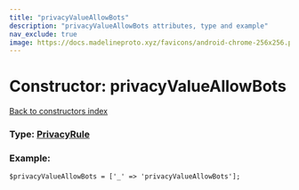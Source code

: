```yaml
---
title: "privacyValueAllowBots"
description: "privacyValueAllowBots attributes, type and example"
nav_exclude: true
image: https://docs.madelineproto.xyz/favicons/android-chrome-256x256.png
---
```

# Constructor: privacyValueAllowBots  
[Back to constructors index](/API_docs/constructors/index.html)






### Type: [PrivacyRule](/API_docs/types/PrivacyRule.html)


### Example:

```
$privacyValueAllowBots = ['_' => 'privacyValueAllowBots'];
```  
